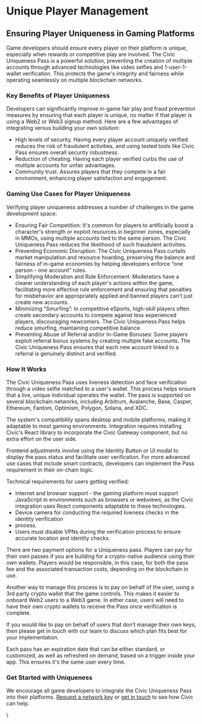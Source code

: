 # Unique Player Management

## Ensuring Player Uniqueness in Gaming Platforms

Game developers should ensure every player on their platform is unique, especially when rewards or competitive play are involved. The Civic Uniqueness Pass is a powerful solution, preventing the creation of multiple accounts through advanced technologies like video selfies and 1-user-1-wallet verification. This protects the game's integrity and fairness while operating seamlessly on multiple blockchain networks.&#x20;

### Key Benefits of Player Uniqueness

Developers can significantly improve in-game fair play and fraud prevention measures by ensuring that each player is unique, no matter if that player is using a Web2 or Web3 signup method. Here are a few advantages of integrating versus building your own solution:

* High levels of security. Having every player account uniquely verified reduces the risk of fraudulent activities, and using tested tools like Civic Pass ensures overall security robustness.
* Reduction of cheating. Having each player verified curbs the use of multiple accounts for unfair advantages.
* Community trust. Assures players that they compete in a fair environment, enhancing player satisfaction and engagement.

### Gaming Use Cases for Player Uniqueness

Verifying player uniqueness addresses a number of challenges in the game development space:

* Ensuring Fair Competition: It's common for players to artificially boost a character's strength or exploit resources in beginner zones, especially in MMOs, using multiple accounts tied to the same person. The Civic Uniqueness Pass reduces the likelihood of such fraudulent activities.
* Preventing Economic Disruption: The Civic Uniqueness Pass curtails market manipulation and resource hoarding, preserving the balance and fairness of in-game economies by helping developers enforce “one person - one account” rules.
* Simplifying Moderation and Rule Enforcement: Moderators have a clearer understanding of each player's actions within the game, facilitating more effective rule enforcement and ensuring that penalties for misbehavior are appropriately applied and banned players can’t just create new accounts.
* Minimizing “Smurfing”: In competitive eSports, high-skill players often create secondary accounts to compete against less experienced players, discouraging newcomers. The Civic Uniqueness Pass helps reduce smurfing, maintaining competitive balance.
* Preventing Abuse of Referral and/or In-Game Bonuses: Some players exploit referral bonus systems by creating multiple fake accounts. The Civic Uniqueness Pass ensures that each new account linked to a referral is genuinely distinct and verified.

### How It Works

The Civic Uniqueness Pass uses liveness detection and face verification through a video selfie matched to a user's wallet. This process helps ensure that a live, unique individual operates the wallet. The pass is supported on several blockchain networks, including Arbitrum, Avalanche, Base, Casper, Ethereum, Fantom, Optimism, Polygon, Solana, and XDC.&#x20;

The system's compatibility spans desktop and mobile platforms, making it adaptable to most gaming environments. Integration requires installing Civic's React library to incorporate the Civic Gateway component, but no extra effort on the user side.&#x20;

Frontend adjustments involve using the Identity Button or UI modal to display the pass status and facilitate user verification. For more advanced use cases that include smart contracts, developers can implement the Pass requirement in their on-chain logic.&#x20;

Technical requirements for users getting verified:

* Internet and browser support - the gaming platform must support JavaScript in environments such as browsers or webviews, as the Civic integration uses React components adaptable to these technologies.
* Device camera for conducting the required liveness checks in the identity verification
* &#x20;process.
* Users must disable VPNs during the verification process to ensure accurate location and identity checks.

There are two payment options for a Uniqueness pass. Players can pay for their own passes if you are building for a crypto-native audience using their own wallets. Players would be responsible, in this case, for both the pass fee and the associated transaction costs, depending on the blockchain in use.&#x20;

Another way to manage this process is to pay on behalf of the user, using a 3rd party crypto wallet that the game controls. This makes it easier to onboard Web2 users to a Web3 game. In either case, users will need to have their own crypto wallets to receive the Pass once verification is complete.&#x20;

If you would like to pay on behalf of users that don’t manage their own keys, then please get in touch with our team to discuss which plan fits best for your implementation.

Each pass has an expiration date that can be either standard, or customized, as well as refreshed on demand, based on a trigger inside your app. This ensures it's the same user every time.

### Get Started with Uniqueness

We encourage all game developers to integrate the Civic Uniqueness Pass into their platforms. [Request a network key](../../introduction/get-network-keys.md) or [get in touch](https://civickey.typeform.com/req-custom) to see how Civic can help.&#x20;

\
